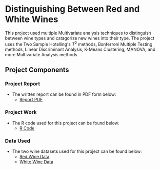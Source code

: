 # Distinguishing Between Red and White Wines

This project used multiple Multivariate analysis techniques to distinguish between wine types and catagorize new wines into their type. The project uses the Two Sample Hotelling's $T^2$ methods, Bonferroni Multiple Testing methods, Linear Discriminant Analysis, K-Means Clustering, MANOVA, and more Multivariate Analysis methods.

## Project Components

### Project Report

* The written report can be found in PDF form below:
    * [Report PDF](https://github.com/sleiss5/OSU_Projects/blob/main/Distinguishing%20Between%20Wine%20Types/Shannon%20Leiss%20-%20Final%20Project.pdf)

### Project Work 

* The R code used for this project can be found below:
    * [R Code](https://github.com/sleiss5/OSU_Projects/blob/main/Distinguishing%20Between%20Wine%20Types/Final%20Project.Rmd)

### Data Used

* The two wine datasets used for this project can be found below:
    * [Red Wine Data](https://github.com/sleiss5/OSU_Projects/blob/main/Distinguishing%20Between%20Wine%20Types/winequality-red.csv)
    * [White Wine Data](https://github.com/sleiss5/OSU_Projects/blob/main/Distinguishing%20Between%20Wine%20Types/winequality-white.csv)
 
